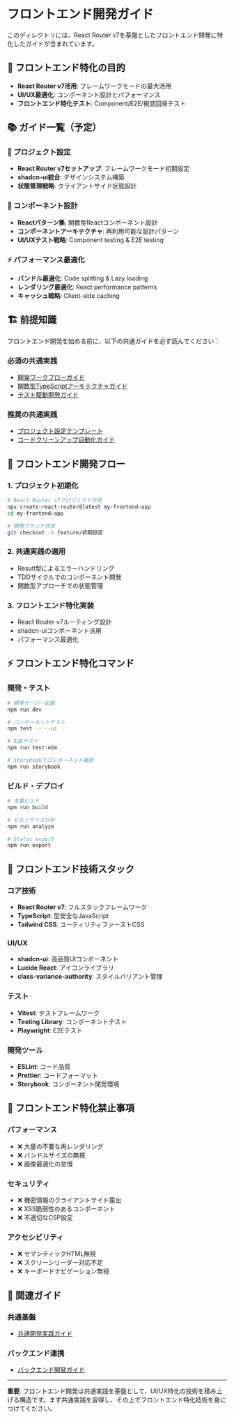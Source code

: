 # フロントエンド開発ガイド

このディレクトリには、React Router v7を基盤としたフロントエンド開発に特化したガイドが含まれています。

## 🎯 フロントエンド特化の目的

- **React Router v7活用**: フレームワークモードの最大活用
- **UI/UX最適化**: コンポーネント設計とパフォーマンス
- **フロントエンド特化テスト**: Component/E2E/視覚回帰テスト

## 📚 ガイド一覧（予定）

### 🚀 プロジェクト設定
- **React Router v7セットアップ**: フレームワークモード初期設定
- **shadcn-ui統合**: デザインシステム構築
- **状態管理戦略**: クライアントサイド状態設計

### 🎨 コンポーネント設計
- **Reactパターン集**: 関数型Reactコンポーネント設計
- **コンポーネントアーキテクチャ**: 再利用可能な設計パターン
- **UI/UXテスト戦略**: Component testing & E2E testing

### ⚡ パフォーマンス最適化
- **バンドル最適化**: Code splitting & Lazy loading
- **レンダリング最適化**: React performance patterns
- **キャッシュ戦略**: Client-side caching

## 🏗️ 前提知識

フロントエンド開発を始める前に、以下の共通ガイドを必ず読んでください：

### 必須の共通実践
- [開発ワークフローガイド](../shared/development-workflow.md)
- [関数型TypeScriptアーキテクチャガイド](../shared/functional-typescript-architecture.md)
- [テスト駆動開発ガイド](../shared/test-driven-development.md)

### 推奨の共通実践
- [プロジェクト設定テンプレート](../shared/project-setup-template.md)
- [コードクリーンアップ自動化ガイド](../shared/cleanup-automation.md)

## 🎯 フロントエンド開発フロー

### 1. プロジェクト初期化
```bash
# React Router v7プロジェクト作成
npx create-react-router@latest my-frontend-app
cd my-frontend-app

# 開発ブランチ作成
git checkout -b feature/初期設定
```

### 2. 共通実践の適用
- Result型によるエラーハンドリング
- TDDサイクルでのコンポーネント開発
- 関数型アプローチでの状態管理

### 3. フロントエンド特化実装
- React Router v7ルーティング設計
- shadcn-uiコンポーネント活用
- パフォーマンス最適化

## ⚡ フロントエンド特化コマンド

### 開発・テスト
```bash
# 開発サーバー起動
npm run dev

# コンポーネントテスト
npm test -- --ui

# E2Eテスト
npm run test:e2e

# Storybookでコンポーネント確認
npm run storybook
```

### ビルド・デプロイ
```bash
# 本番ビルド
npm run build

# ビルドサイズ分析
npm run analyze

# Static export
npm run export
```

## 🔧 フロントエンド技術スタック

### コア技術
- **React Router v7**: フルスタックフレームワーク
- **TypeScript**: 型安全なJavaScript
- **Tailwind CSS**: ユーティリティファーストCSS

### UI/UX
- **shadcn-ui**: 高品質UIコンポーネント
- **Lucide React**: アイコンライブラリ
- **class-variance-authority**: スタイルバリアント管理

### テスト
- **Vitest**: テストフレームワーク
- **Testing Library**: コンポーネントテスト
- **Playwright**: E2Eテスト

### 開発ツール
- **ESLint**: コード品質
- **Prettier**: コードフォーマット
- **Storybook**: コンポーネント開発環境

## 🚫 フロントエンド特化禁止事項

### パフォーマンス
- ❌ 大量の不要な再レンダリング
- ❌ バンドルサイズの無視
- ❌ 画像最適化の怠慢

### セキュリティ
- ❌ 機密情報のクライアントサイド露出
- ❌ XSS脆弱性のあるコンポーネント
- ❌ 不適切なCSP設定

### アクセシビリティ
- ❌ セマンティックHTML無視
- ❌ スクリーンリーダー対応不足
- ❌ キーボードナビゲーション無視

## 🔗 関連ガイド

### 共通基盤
- [共通開発実践ガイド](../shared/README.md)

### バックエンド連携
- [バックエンド開発ガイド](../backend/README.md)

---

**重要**: フロントエンド開発は共通実践を基盤として、UI/UX特化の技術を積み上げる構造です。まず共通実践を習得し、その上でフロントエンド特化技術を身につけてください。